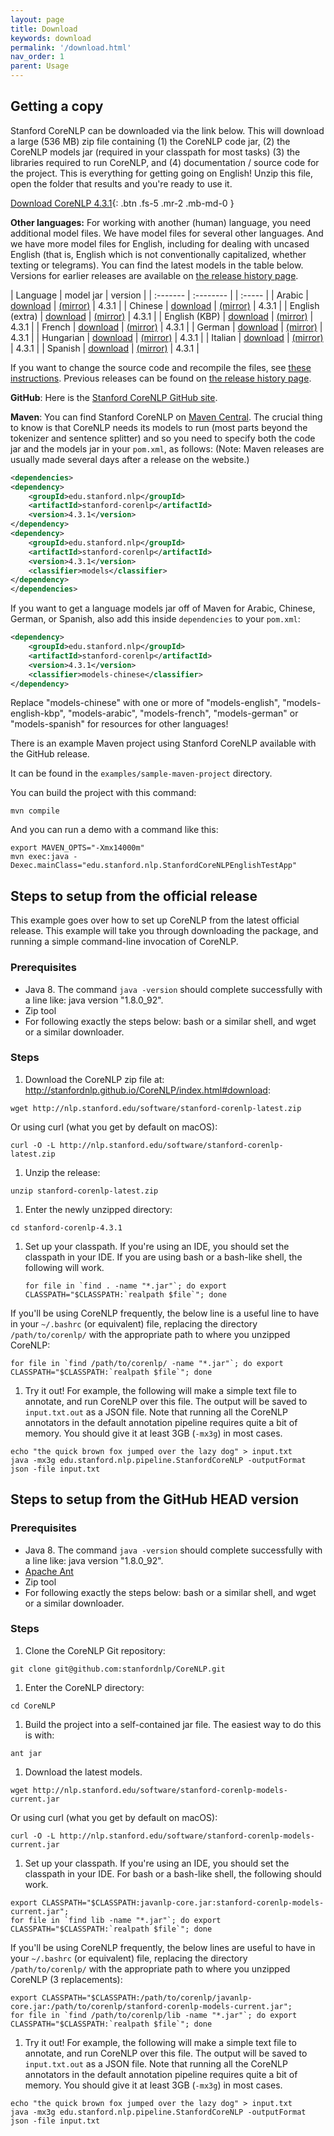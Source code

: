 ```yaml
---
layout: page
title: Download
keywords: download
permalink: '/download.html'
nav_order: 1
parent: Usage
---
```


## Getting a copy

Stanford CoreNLP can be downloaded via the link below. This will download a large (536 MB) zip file containing (1) the CoreNLP code jar, (2) the CoreNLP models jar (required in your classpath for most tasks) (3) the libraries required to run CoreNLP, and (4) documentation / source code for the project. This is everything for getting going on English!  Unzip this file, open the folder that results and you're ready to use it.

[<i class="fab fa-java"></i> Download CoreNLP 4.3.1](https://nlp.stanford.edu/software/stanford-corenlp-latest.zip){: .btn .fs-5 .mr-2 .mb-md-0 }

**Other languages:** For working with another (human) language, you need additional model files. We have model files for several other languages. And we have more
model files for English, including for dealing with uncased English (that is, English which is not conventionally capitalized, whether texting or telegrams).
You can find the latest models in the table below.  Versions for earlier releases are available on [the release history page](history.html).

| Language | model jar | version |
| :------- | :-------- | | :----- |
| Arabic | [download](https://search.maven.org/remotecontent?filepath=edu/stanford/nlp/stanford-corenlp/4.3.1/stanford-corenlp-4.3.1-models-arabic.jar) | [(mirror)](https://nlp.stanford.edu/software/stanford-corenlp-4.3.1-models-arabic.jar) | 4.3.1 |
| Chinese | [download](https://search.maven.org/remotecontent?filepath=edu/stanford/nlp/stanford-corenlp/4.3.1/stanford-corenlp-4.3.1-models-chinese.jar) | [(mirror)](https://nlp.stanford.edu/software/stanford-corenlp-4.3.1-models-chinese.jar) | 4.3.1 |
| English (extra) | [download](https://search.maven.org/remotecontent?filepath=edu/stanford/nlp/stanford-corenlp/4.3.1/stanford-corenlp-4.3.1-models-english.jar) | [(mirror)](https://nlp.stanford.edu/software/stanford-corenlp-4.3.1-models-english.jar) | 4.3.1 |
| English (KBP) | [download](https://search.maven.org/remotecontent?filepath=edu/stanford/nlp/stanford-corenlp/4.3.1/stanford-corenlp-4.3.1-models-english-kbp.jar) | [(mirror)](https://nlp.stanford.edu/software/stanford-corenlp-4.3.1-models-english-kbp.jar) | 4.3.1 |
| French | [download](https://search.maven.org/remotecontent?filepath=edu/stanford/nlp/stanford-corenlp/4.3.1/stanford-corenlp-4.3.1-models-french.jar) | [(mirror)](https://nlp.stanford.edu/software/stanford-corenlp-4.3.1-models-french.jar) | 4.3.1 |
| German | [download](https://search.maven.org/remotecontent?filepath=edu/stanford/nlp/stanford-corenlp/4.3.1/stanford-corenlp-4.3.1-models-german.jar) | [(mirror)](https://nlp.stanford.edu/software/stanford-corenlp-4.3.1-models-german.jar) | 4.3.1 |
| Hungarian | [download](https://search.maven.org/remotecontent?filepath=edu/stanford/nlp/stanford-corenlp/4.3.1/stanford-corenlp-4.3.1-models-hungarian.jar) | [(mirror)](https://nlp.stanford.edu/software/stanford-corenlp-4.3.1-models-hungarian.jar) | 4.3.1 |
| Italian | [download](https://search.maven.org/remotecontent?filepath=edu/stanford/nlp/stanford-corenlp/4.3.1/stanford-corenlp-4.3.1-models-italian.jar) | [(mirror)](https://nlp.stanford.edu/software/stanford-corenlp-4.3.1-models-italian.jar) | 4.3.1 |
| Spanish | [download](https://search.maven.org/remotecontent?filepath=edu/stanford/nlp/stanford-corenlp/4.3.1/stanford-corenlp-4.3.1-models-spanish.jar) | [(mirror)](https://nlp.stanford.edu/software/stanford-corenlp-4.3.1-models-spanish.jar) | 4.3.1 |


If you want to change the source code and recompile the files, see [these instructions](files/basic-compiling.txt).
Previous releases can be found on [the release history page](history.html).


**GitHub**: Here is the [Stanford CoreNLP GitHub site](https://github.com/stanfordnlp/CoreNLP).

**Maven**: You can find Stanford CoreNLP on
[Maven Central](http://search.maven.org/#browse%7C11864822). The
crucial thing to know is that CoreNLP needs its models to run (most
parts beyond the tokenizer and sentence splitter) and so you need to specify both the code jar and the models jar in your `pom.xml`, as follows:
(Note: Maven releases are usually made several days after a release on the website.)

``` xml
<dependencies>
<dependency>
    <groupId>edu.stanford.nlp</groupId>
    <artifactId>stanford-corenlp</artifactId>
    <version>4.3.1</version>
</dependency>
<dependency>
    <groupId>edu.stanford.nlp</groupId>
    <artifactId>stanford-corenlp</artifactId>
    <version>4.3.1</version>
    <classifier>models</classifier>
</dependency>
</dependencies>
```

If you want to get a language models jar off of Maven for Arabic,
Chinese, German, or Spanish, also add this inside `dependencies` to your `pom.xml`:

``` xml
<dependency>
    <groupId>edu.stanford.nlp</groupId>
    <artifactId>stanford-corenlp</artifactId>
    <version>4.3.1</version>
    <classifier>models-chinese</classifier>
</dependency>
```

Replace "models-chinese" with one or more of "models-english", "models-english-kbp", "models-arabic", "models-french", "models-german" or "models-spanish" for resources for other languages!

There is an example Maven project using Stanford CoreNLP available with the GitHub release.

It can be found in the `examples/sample-maven-project` directory.

You can build the project with this command:

```
mvn compile
```

And you can run a demo with a command like this:

```
export MAVEN_OPTS="-Xmx14000m"
mvn exec:java -Dexec.mainClass="edu.stanford.nlp.StanfordCoreNLPEnglishTestApp"
```


## Steps to setup from the official release

This example goes over how to set up CoreNLP from the latest official release. This example will take you through downloading the package, and running a simple command-line invocation of CoreNLP.

### Prerequisites

* Java 8. The command `java -version` should complete successfully with a line like: java version "1.8.0_92".
* Zip tool
* For following exactly the steps below: bash or a similar shell, and
  wget or a similar downloader.

### Steps

1. Download the CoreNLP zip file at: http://stanfordnlp.github.io/CoreNLP/index.html#download:
```
wget http://nlp.stanford.edu/software/stanford-corenlp-latest.zip
```
Or using curl (what you get by default on macOS):
```
curl -O -L http://nlp.stanford.edu/software/stanford-corenlp-latest.zip
```
1. Unzip the release:
```
unzip stanford-corenlp-latest.zip
```
1. Enter the newly unzipped directory:
```
cd stanford-corenlp-4.3.1
```
1. Set up your classpath. If you're using an IDE, you should set the
   classpath in your IDE. If you are using bash or a bash-like shell,
   the following will work.
   ```
   for file in `find . -name "*.jar"`; do export
   CLASSPATH="$CLASSPATH:`realpath $file`"; done
   ```
If you'll be using CoreNLP frequently, the below line is a useful line to have in your `~/.bashrc` (or equivalent) file, replacing the directory `/path/to/corenlp/` with the appropriate path to where you unzipped CoreNLP:
```
for file in `find /path/to/corenlp/ -name "*.jar"`; do export
CLASSPATH="$CLASSPATH:`realpath $file`"; done
```
1. Try it out! For example, the following will make a simple text file
to annotate, and run CoreNLP over this file. The output will be saved
to `input.txt.out` as a JSON file. Note that running all the CoreNLP
annotators in the default annotation pipeline requires quite a bit of memory. You should give it at least 3GB (`-mx3g`) in most cases.
```
echo "the quick brown fox jumped over the lazy dog" > input.txt
java -mx3g edu.stanford.nlp.pipeline.StanfordCoreNLP -outputFormat json -file input.txt
```

## Steps to setup from the GitHub HEAD version

### Prerequisites

* Java 8. The command `java -version` should complete successfully with a line like: java version "1.8.0_92".
* [Apache Ant](http://ant.apache.org/)
* Zip tool
* For following exactly the steps below: bash or a similar shell, and
  wget or a similar downloader.

### Steps

1. Clone the CoreNLP Git repository:
```
git clone git@github.com:stanfordnlp/CoreNLP.git
```
1. Enter the CoreNLP directory:
```
cd CoreNLP
```
1. Build the project into a self-contained jar file. The easiest way to do this is with:
```
ant jar
```
1. Download the latest models.
```
wget http://nlp.stanford.edu/software/stanford-corenlp-models-current.jar
```
Or using curl (what you get by default on macOS):
```
curl -O -L http://nlp.stanford.edu/software/stanford-corenlp-models-current.jar
```
1. Set up your classpath. If you're using an IDE, you should set the
   classpath in your IDE. For bash or a bash-like shell, the following
   should work.
```
export CLASSPATH="$CLASSPATH:javanlp-core.jar:stanford-corenlp-models-current.jar";
for file in `find lib -name "*.jar"`; do export CLASSPATH="$CLASSPATH:`realpath $file`"; done
```
If you'll be using CoreNLP frequently, the below lines are useful to have in your `~/.bashrc` (or equivalent) file, replacing the directory `/path/to/corenlp/` with the appropriate path to where you unzipped CoreNLP (3 replacements):
```
export CLASSPATH="$CLASSPATH:/path/to/corenlp/javanlp-core.jar:/path/to/corenlp/stanford-corenlp-models-current.jar";
for file in `find /path/to/corenlp/lib -name "*.jar"`; do export CLASSPATH="$CLASSPATH:`realpath $file`"; done
```
1. Try it out! For example, the following will make a simple text file to annotate, and run CoreNLP over this file. The output will be saved to `input.txt.out` as a JSON file. Note that running all the CoreNLP
annotators in the default annotation pipeline requires quite a bit of memory. You should give it at least 3GB (`-mx3g`) in most cases.
```
echo "the quick brown fox jumped over the lazy dog" > input.txt
java -mx3g edu.stanford.nlp.pipeline.StanfordCoreNLP -outputFormat json -file input.txt
```

